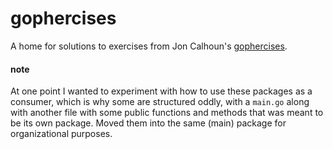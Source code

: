 # gophercises

A home for solutions to exercises from Jon Calhoun's [gophercises](https://gophercises.com/). 

#### note
At one point I wanted to experiment with how to use these packages as a consumer, which is why some are structured oddly, with a `main.go` along with another file with some public functions and methods that was meant to be its own package. Moved them into the same (main) package for organizational purposes.